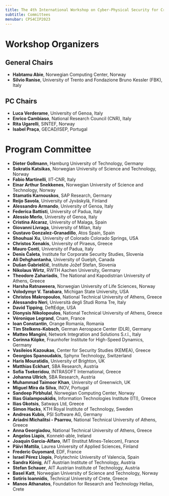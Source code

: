 ```yaml
---
title: The 4th International Workshop on Cyber-Physical Security for Critical Infrastructures Protection (CPS4CIP 2023)
subtitle: Committees
menubar: CPS4CIP2023
---
```


# Workshop Organizers
## General Chairs
- **Habtamu Abie**, Norwegian Computing Center, Norway
- **Silvio Ranise**, University of Trento and Fondazione Bruno Kessler (FBK), Italy

## PC Chairs
- **Luca Verderame**, University of Genoa, Italy
- **Enrico Cambiaso**, National Research Council (CNR), Italy
- **Rita Ugarelli**, SINTEF, Norway
- **Isabel Praça**, GECAD/ISEP, Portugal

# Program Committee
- **Dieter Gollmann**, Hamburg University of Technology, Germany
- **Sokratis Katsikas**, Norwegian University of Science and Technology, Norway
- **Fabio Martinelli**, IIT-CNR, Italy
- **Einar Arthur Snekkenes**, Norwegian University of Science and Technology, Norway
- **Stamatis Karnouskos**, SAP Research, Germany
- **Reijo Savola**, University of Jyväskylä, Finland
- **Alessandro Armando**, University of Genoa, Italy
- **Federica Battisti**, University of Padua, Italy
- **Alessio Merlo**, University of Genoa, Italy
- **Cristina Alcaraz**, University of Malaga, Spain
- **Giovanni Livraga**, University of Milan, Italy
- **Gustavo Gonzalez-Granadillo**, Atos Spain, Spain
- **Shouhuai Xu**, University of Colorado Colorado Springs, USA
- **Christos Xenakis**, University of Piraeus, Greece
- **Mauro Conti**, University of Padua, Italy
- **Denis Čaleta**, Institute for Corporate Security Studies, Slovenia
- **Ali Dehghantanha**, University of Guelph, Canada
- **Dušan Gabrielčič**, Institute Jožef Stefan, Slovenia
- **Nikolaus Wirtz**, RWTH Aachen University, Germany
- **Theodore Zahariadis**, The National and Kapodistrian University of Athens, Greece
- **Harsha Ratnaweera**, Norwegian University of Life Sciences, Norway
- **Volodymyr V. Tarabara**, Michigan State University, USA
- **Christos Makropoulos**, National Technical University of Athens, Greece
- **Alessandro Neri**, Università degli Studi Roma Tre, Italy
- **David Tipping**, DeftEdge, USA
- **Dionysis Nikolopoulos**, National Technical University of Athens, Greece
- **Véronique Legrand**, Cnam, France
- **Ioan Constantin**, Orange Romania, Romania
- **Tim Stelkens-Kobsch**, German Aerospace Center (DLR), Germany
- **Matteo Mangini**, Network Integration and Solutions S.r.l., Italy
- **Corinna Köpke**, Fraunhofer Institute for High-Speed Dynamics, Germany
- **Vasileios Kazoukas**, Center for Security Studies (KEMEA), Greece
- **Georgios Spanoudakis**, Sphynx Technology, Switzerland
- **Haris Mouratidis**, University of Brighton, UK
- **Matthias Eckhart**, SBA Research, Austria
- **Sofia Tsekeridou**, INTRASOFT International, Greece
- **Johanna Ullrich**, SBA Research, Austria
- **Muhammad Taimoor Khan**, University of Greenwich, UK
- **Miguel Mira da Silva**, INOV, Portugal
- **Sandeep Pirbhulal**, Norwegian Computing Center, Norway
- **Ilias Gialampoukidis**, Information Technologies Institute (ITI), Greece
- **Ilias Gkotsis**, Satways Ltd, Greece
- **Simon Hacks**, KTH Royal Institute of Technology, Sweden
- **Andreas Kubis**, PSI Software AG, Germany
- **Ariadni Michalitsi - Psarrou**, National Technical University of Athens, Greece
- **Anna Georgiadou**, National Technical University of Athens, Greece
- **Angelos Liapis**, Κonnekt-able, Ireland
- **Joaquin Garcia-Alfaro**, IMT (Institut Mines-Telecom), France
- **Päivi Mattila**, Laurea University of Applied Sciences, Finland
- **Frederic Guyomard**, EDF, France
- **Israel Pérez Llopis**, Polytechnic University of Valencia, Spain
- **Sandra König**, AIT Austrian Institute of Technology, Austria
- **Stefan Schauer**, AIT Austrian Institute of Technology, Austria
- **Basel Katt**, Norwegian University of Science and Technology, Norway
- **Sotiris Ioannidis**, Technical University of Crete, Greece
- **Manos Athanatos**, Foundation for Research and Technology Hellas, Crete